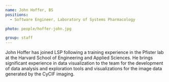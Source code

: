 ```yaml
---
name: John Hoffer, BS
positions:
  - Software Engineer, Laboratory of Systems Pharmacology

photo: people/hoffer-john.jpg

group: staff
---
```


John Hoffer has joined LSP following a training experience in the Pfister lab at the Harvard School of Engineering and Applied Sciences. He brings significant experience in data visualization to the team for the development of data analysis and exploration tools and visualizations for the image data generated by the CyCIF imaging.
